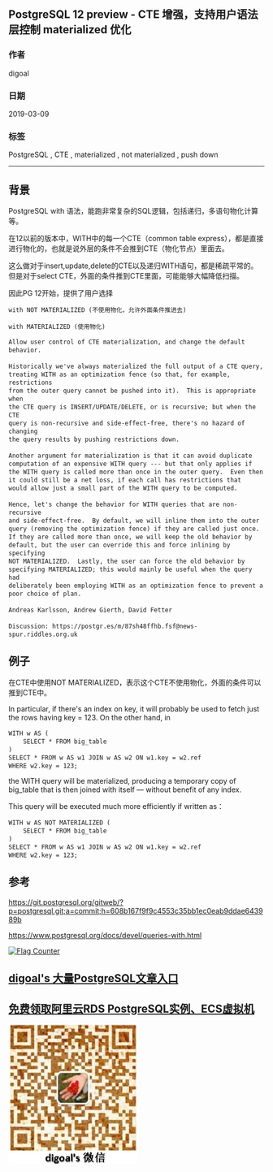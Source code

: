 ## PostgreSQL 12 preview - CTE 增强，支持用户语法层控制 materialized 优化   
                                
### 作者                                
digoal                                
                                
### 日期                                
2019-03-09                                
                                
### 标签                                
PostgreSQL , CTE , materialized , not materialized , push down     
                            
----                          
                            
## 背景           
PostgreSQL with 语法，能跑非常复杂的SQL逻辑，包括递归，多语句物化计算等。  
  
在12以前的版本中，WITH中的每一个CTE（common table express），都是直接进行物化的，也就是说外层的条件不会推到CTE（物化节点）里面去。  
  
这么做对于insert,update,delete的CTE以及递归WITH语句，都是稀疏平常的。但是对于select CTE，外面的条件推到CTE里面，可能能够大幅降低扫描。  
  
因此PG 12开始，提供了用户选择  
  
```  
with NOT MATERIALIZED (不使用物化，允许外面条件推进去)  
  
with MATERIALIZED (使用物化)  
```  
  
```  
Allow user control of CTE materialization, and change the default behavior.  
  
Historically we've always materialized the full output of a CTE query,  
treating WITH as an optimization fence (so that, for example, restrictions  
from the outer query cannot be pushed into it).  This is appropriate when  
the CTE query is INSERT/UPDATE/DELETE, or is recursive; but when the CTE  
query is non-recursive and side-effect-free, there's no hazard of changing  
the query results by pushing restrictions down.  
  
Another argument for materialization is that it can avoid duplicate  
computation of an expensive WITH query --- but that only applies if  
the WITH query is called more than once in the outer query.  Even then  
it could still be a net loss, if each call has restrictions that  
would allow just a small part of the WITH query to be computed.  
  
Hence, let's change the behavior for WITH queries that are non-recursive  
and side-effect-free.  By default, we will inline them into the outer  
query (removing the optimization fence) if they are called just once.  
If they are called more than once, we will keep the old behavior by  
default, but the user can override this and force inlining by specifying  
NOT MATERIALIZED.  Lastly, the user can force the old behavior by  
specifying MATERIALIZED; this would mainly be useful when the query had  
deliberately been employing WITH as an optimization fence to prevent a  
poor choice of plan.  
  
Andreas Karlsson, Andrew Gierth, David Fetter  
  
Discussion: https://postgr.es/m/87sh48ffhb.fsf@news-spur.riddles.org.uk  
```  
  
## 例子  
在CTE中使用NOT MATERIALIZED，表示这个CTE不使用物化，外面的条件可以推到CTE中。   
  
In particular, if there's an index on key, it will probably be used to fetch just the rows having key = 123. On the other hand, in  
  
```  
WITH w AS (  
    SELECT * FROM big_table  
)  
SELECT * FROM w AS w1 JOIN w AS w2 ON w1.key = w2.ref  
WHERE w2.key = 123;  
```  
  
the WITH query will be materialized, producing a temporary copy of big_table that is then joined with itself — without benefit of any index.   
  
This query will be executed much more efficiently if written as：  
  
```  
WITH w AS NOT MATERIALIZED (  
    SELECT * FROM big_table  
)  
SELECT * FROM w AS w1 JOIN w AS w2 ON w1.key = w2.ref  
WHERE w2.key = 123;  
```  
  
    
## 参考  
https://git.postgresql.org/gitweb/?p=postgresql.git;a=commit;h=608b167f9f9c4553c35bb1ec0eab9ddae643989b  
  
https://www.postgresql.org/docs/devel/queries-with.html  
    
  
<a rel="nofollow" href="http://info.flagcounter.com/h9V1"  ><img src="http://s03.flagcounter.com/count/h9V1/bg_FFFFFF/txt_000000/border_CCCCCC/columns_2/maxflags_12/viewers_0/labels_0/pageviews_0/flags_0/"  alt="Flag Counter"  border="0"  ></a>  
  
  
## [digoal's 大量PostgreSQL文章入口](https://github.com/digoal/blog/blob/master/README.md "22709685feb7cab07d30f30387f0a9ae")
  
  
## [免费领取阿里云RDS PostgreSQL实例、ECS虚拟机](https://free.aliyun.com/ "57258f76c37864c6e6d23383d05714ea")
  
  
![digoal's weixin](../pic/digoal_weixin.jpg "f7ad92eeba24523fd47a6e1a0e691b59")
  
